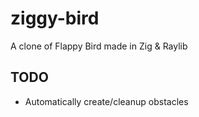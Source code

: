 # ziggy-bird

A clone of Flappy Bird made in Zig & Raylib

## TODO

* Automatically create/cleanup obstacles
